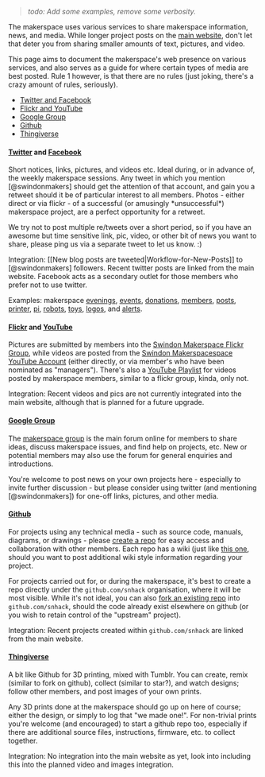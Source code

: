 > _todo: Add some examples, remove some verbosity._

The makerspace uses various services to share makerspace information, news, and media.  While longer project posts on the [main website][Swindon Makerspace], don't let that deter you from sharing smaller amounts of text, pictures, and video.

This page aims to document the makerspace's web presence on various services, and also serves as a guide for where certain types of media are best posted.  Rule 1 however, is that there are no rules (just joking, there's a crazy amount of rules, seriously).

<!-- Note: gollum's [[_TOC_]] tag doesn't seem to work here. :( -->

- [Twitter and Facebook](#twitter-and-facebook)
- [Flickr and YouTube](#flickr-and-youtube)
- [Google Group](#google-group)
- [Github](#github)
- [Thingiverse](#thingiverse)


#### [Twitter] and [Facebook]

Short notices, links, pictures, and videos etc. Ideal during, or in advance of, the weekly makerspace sessions.  Any tweet in which you mention [@swindonmakers] should get the attention of that account, and gain you a retweet should it be of particular interest to all members.  Photos - either direct or via flickr - of a successful (or amusingly \*unsuccessful\*) makerspace project, are a perfect opportunity for a retweet.

We try not to post multiple re/tweets over a short period, so if you have an awesome but time sensitive link, pic, video, or other bit of news you want to share, please ping us via a separate tweet to let us know. :)

Integration: [[New blog posts are tweeted|Workflow-for-New-Posts]] to [@swindonmakers] followers. Recent twitter posts are linked from the main website.  Facebook acts as a secondary outlet for those members who prefer not to use twitter.

Examples: makerspace [evenings], [events], [donations], [members], [posts], [printer], [pi], [robots], [toys], [logos], and [alerts].


#### [Flickr] and [YouTube]

Pictures are submitted by members into the [Swindon Makerspace Flickr Group][Flickr], while videos are posted from the [Swindon Makerspacespace YouTube Account][YouTube Playlist] (either directly, or via member's who have been nominated as "managers").  There's also a [YouTube Playlist] for videos posted by makerspace members, similar to a flickr group, kinda, only not.

Integration: Recent videos and pics are not currently integrated into the main website, although that is planned for a future upgrade.

<!-- Please add some awesome examples here -->


#### [Google Group]

The [makerspace group][Google Group] is the main forum online for members to share ideas, discuss makerspace issues, and find help on projects, etc.  New or potential members may also use the forum for general enquiries and introductions.

You're welcome to post news on your own projects here - especially to invite further discussion - but please consider using twitter (and mentioning [@swindonmakers]) for one-off links, pictures, and other media.

<!-- Please add some awesome examples here -->


#### [Github]

For projects using any technical media - such as source code, manuals, diagrams, or drawings - please  [create a repo] for easy access and collaboration with other members.  Each repo has a wiki (just like [this one](https://github.com/snhack/snhack.github.com/wiki/), should you want to post additional wiki style information regarding your project.

For projects carried out for, or during the makerspace, it's best to create a repo directly under the `github.com/snhack` organisation, where it will be most visible.  While it's not ideal, you can also [fork an existing repo][Fork a Repo] into `github.com/snhack`, should the code already exist elsewhere on github (or you wish to retain control of the "upstream" project).

Integration: Recent projects created within `github.com/snhack` are linked from the main website.

<!-- Please add some awesome examples here -->


#### [Thingiverse]

A bit like Github for 3D printing, mixed with Tumblr.  You can create, remix (similar to fork on github), collect (similar to star?), and watch designs; follow other members, and post images of your own prints.

Any 3D prints done at the makerspace should go up on here of course; either the design, or simply to log that "we made one!".  For non-trivial prints you're welcome (and encouraged) to start a github repo too, especially if there are additional source files, instructions, firmware, etc. to collect together.

Integration: No integration into the main website as yet, look into including this into the planned video and images integration.

<!-- Please add some awesome examples here -->




[Swindon Makerspace]: https://www.swindon-makerspace.org/
[Google Group]: https://groups.google.com/group/swindon-makerspace
[Twitter]: https://twitter.com/swindonmakers
[@snhack]: https://twitter.com/swindonmakers
[YouTube]: https://www.youtube.com/user/snmakerspace
[YouTube Playlist]: https://www.youtube.com/playlist?list=PLYuoVOMOzIhpehXWllA0vdYpHrcD5ouTd
[Flickr]: https://www.flickr.com/groups/swindon-hackspace/
[Facebook]: https://www.facebook.com/swindon.makerspace
[Github]: https://github.com/swindonmakers
[Thingiverse]: https://www.thingiverse.com/Swindon-Makerspace/about
[group rss]: https://groups.google.com/forum/feed/swindon-makerspace/topics/rss_v2_0.xml


[Create a Repo]: https://help.github.com/articles/create-a-repo
[Fork a Repo]: https://help.github.com/articles/fork-a-repo

[evenings]: https://twitter.com/gyrobotuk/status/389492739483500544
[donations]: https://twitter.com/AstroFraggle/status/453962547725864961
[posts]: https://twitter.com/swindonmakers/status/394046443981246464
[events]: https://twitter.com/gyrobotuk/status/447351370396753920
[members]: https://twitter.com/MyMiniFactory/status/449238435631362049
[printer]: https://twitter.com/swindonmakers/status/412213930023739392
[logos]: https://twitter.com/swindonmakers/status/410871627225006080
[robots]: https://twitter.com/swindonmakers/status/411526964806426624
[alerts]: https://twitter.com/swindonmakers/status/418086658261934080
[toys]: https://twitter.com/swindonmakers/status/418843921343852544
[pi]: https://twitter.com/swindonmakers/status/433689378087796736